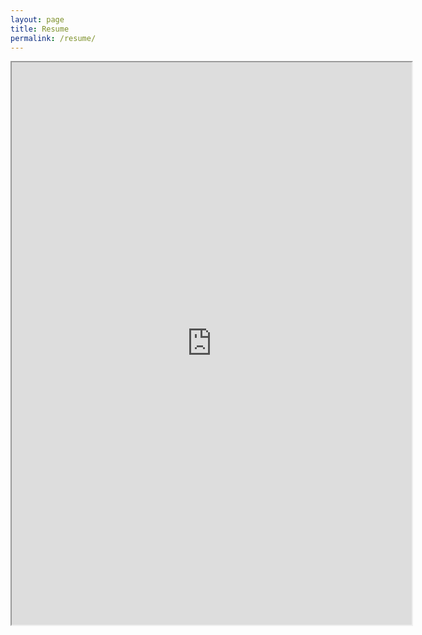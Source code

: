 ```yaml
---
layout: page
title: Resume
permalink: /resume/
---
```


<iframe src="https://drive.google.com/file/d/10JYJC002-oHdeHr_sl7t-PHmDQL0-bMU/view" width="640" height="900"></iframe>
